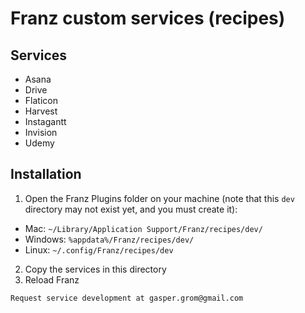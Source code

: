 # Franz custom services (recipes) #

## Services
* Asana
* Drive
* Flaticon
* Harvest
* Instagantt
* Invision
* Udemy

## Installation
1. Open the Franz Plugins folder on your machine (note that this `dev` directory may not exist yet, and you must create it):
  * Mac: `~/Library/Application Support/Franz/recipes/dev/`
  * Windows: `%appdata%/Franz/recipes/dev/`
  * Linux: `~/.config/Franz/recipes/dev`
2. Copy the services in this directory
3. Reload Franz




`Request service development at gasper.grom@gmail.com`
